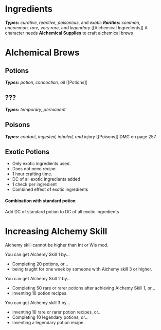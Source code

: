 # Ingredients
***Types:*** _curative_, _reactive_, _poisonous_, and _exotic_
***Rarities:*** _common, uncommon, rare, very rare,_ and _legendary_
[[Alchemical Ingredients]]
A character needs **Alchemical Supplies** to craft alchemical brews
# Alchemical Brews
## Potions
***Types:*** _potion, concoction, oil_ 
[[Potions]]

## ???
***Types:*** _temporary, permanent_ 

## Poisons
***Types:*** _contact, ingested, inhaled, and injury_
[[Poisons]]
DMG on page 257

## Exotic Potions
- Only exotic ingredients used.
- Does not need recipe.
- 1 hour crafting time.
- DC of all exotic ingredients added
- 1 check per ingredient
- Combined effect of exotic ingredients
#### Combination with standard potion
Add DC of standard potion to DC of all exotic ingredients

# Increasing Alchemy Skill
Alchemy skill cannot be higher than Int or Wis mod.

You can get Alchemy Skill 1 by... 
* Completing 20 potions, or...
* being taught for one week by someone with Alchemy skill 3 or higher.

You can get Alchemy Skill 2 by... 
* Completing 50 rare or rarer potions after achieving Alchemy Skill 1, or... 
* Inventing 10 potion recipes.

You can get Alchemy skill 3 by...
* Inventing 10 rare or rarer potion recipes, or...
* Completing 10 legendary potions, or...
* Inventing a legendary potion recipe.

